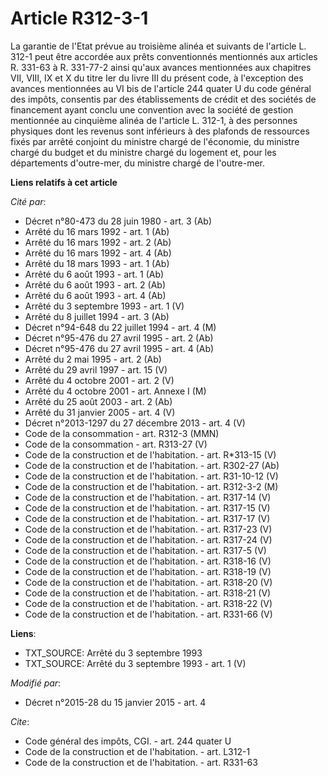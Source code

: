 # Article R312-3-1

La garantie de l'Etat prévue au troisième alinéa et suivants de l'article L. 312-1 peut être accordée aux prêts conventionnés
mentionnés aux articles R. 331-63 à R. 331-77-2 ainsi qu'aux avances mentionnées aux chapitres VII, VIII, IX et X du titre
Ier du livre III du présent code, à l'exception des avances mentionnées au VI bis de l'article 244 quater U du code général
des impôts, consentis par des établissements de crédit et des sociétés de financement ayant conclu une convention avec la
société de gestion mentionnée au cinquième alinéa de l'article L. 312-1, à des personnes physiques dont les revenus sont
inférieurs à des plafonds de ressources fixés par arrêté conjoint du ministre chargé de l'économie, du ministre chargé du
budget et du ministre chargé du logement et, pour les départements d'outre-mer, du ministre chargé de l'outre-mer.

**Liens relatifs à cet article**

_Cité par_:

  - Décret n°80-473 du 28 juin 1980 - art. 3 (Ab)
  - Arrêté du 16 mars 1992 - art. 1 (Ab)
  - Arrêté du 16 mars 1992 - art. 2 (Ab)
  - Arrêté du 16 mars 1992 - art. 4 (Ab)
  - Arrêté du 18 mars 1993 - art. 1 (Ab)
  - Arrêté du 6 août 1993 - art. 1 (Ab)
  - Arrêté du 6 août 1993 - art. 2 (Ab)
  - Arrêté du 6 août 1993 - art. 4 (Ab)
  - Arrêté du 3 septembre 1993 - art. 1 (V)
  - Arrêté du 8 juillet 1994 - art. 3 (Ab)
  - Décret n°94-648 du 22 juillet 1994 - art. 4 (M)
  - Décret n°95-476 du 27 avril 1995 - art. 2 (Ab)
  - Décret n°95-476 du 27 avril 1995 - art. 4 (Ab)
  - Arrêté du 2 mai 1995 - art. 2 (Ab)
  - Arrêté du 29 avril 1997 - art. 15 (V)
  - Arrêté du 4 octobre 2001 - art. 2 (V)
  - Arrêté du 4 octobre 2001 - art. Annexe I (M)
  - Arrêté du 25 août 2003 - art. 2 (Ab)
  - Arrêté du 31 janvier 2005 - art. 4 (V)
  - Décret n°2013-1297 du 27 décembre 2013 - art. 4 (V)
  - Code de la consommation - art. R312-3 (MMN)
  - Code de la consommation - art. R313-27 (V)
  - Code de la construction et de l'habitation. - art. R*313-15 (V)
  - Code de la construction et de l'habitation. - art. R302-27 (Ab)
  - Code de la construction et de l'habitation. - art. R31-10-12 (V)
  - Code de la construction et de l'habitation. - art. R312-3-2 (M)
  - Code de la construction et de l'habitation. - art. R317-14 (V)
  - Code de la construction et de l'habitation. - art. R317-15 (V)
  - Code de la construction et de l'habitation. - art. R317-17 (V)
  - Code de la construction et de l'habitation. - art. R317-23 (V)
  - Code de la construction et de l'habitation. - art. R317-24 (V)
  - Code de la construction et de l'habitation. - art. R317-5 (V)
  - Code de la construction et de l'habitation. - art. R318-16 (V)
  - Code de la construction et de l'habitation. - art. R318-19 (V)
  - Code de la construction et de l'habitation. - art. R318-20 (V)
  - Code de la construction et de l'habitation. - art. R318-21 (V)
  - Code de la construction et de l'habitation. - art. R318-22 (V)
  - Code de la construction et de l'habitation. - art. R331-66 (V)

**Liens**:

  - TXT_SOURCE: Arrêté du 3 septembre 1993
  - TXT_SOURCE: Arrêté du 3 septembre 1993 - art. 1 (V)

_Modifié par_:

  - Décret n°2015-28 du 15 janvier 2015 - art. 4

_Cite_:

  - Code général des impôts, CGI. - art. 244 quater U
  - Code de la construction et de l'habitation. - art. L312-1
  - Code de la construction et de l'habitation. - art. R331-63

